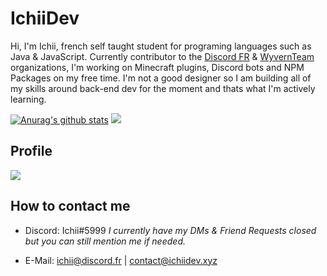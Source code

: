 # IchiiDev
Hi, I'm Ichii, french self taught student for programing languages such as Java & JavaScript. Currently contributor to the [Discord FR](https://github.com/discordfr) & [WyvernTeam](https://github.com/WyvernTeam) organizations, I'm working on Minecraft plugins, Discord bots and NPM Packages on my free time. I'm not a good designer so I am building all of my skills around back-end dev for the moment and thats what I'm actively learning.

[![Anurag's github stats](https://github-readme-stats.vercel.app/api?username=IchiiDev)](https://github.com/anuraghazra/github-readme-stats)
![](https://github-readme-streak-stats.herokuapp.com/?user=IchiiDev)

## Profile
[![](https://i.discord.fr/Vh6.png)](./profile)

## How to contact me
- Discord: Ichii#5999 *I currently have my DMs & Friend Requests closed but you can still mention me if needed.*

- E-Mail: ichii@discord.fr | contact@ichiidev.xyz
